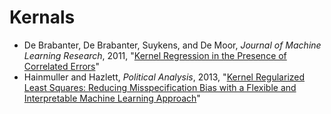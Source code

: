 # Kernals

 - De Brabanter, De Brabanter, Suykens, and De Moor, *Journal of Machine Learning Research*, 2011, "[Kernel Regression in the Presence of Correlated Errors](http://www.jmlr.org/papers/volume12/debrabanter11a/debrabanter11a.pdf)"
 - Hainmuller and Hazlett, *Political Analysis*, 2013, "[Kernel Regularized Least Squares: Reducing Misspecification Bias with a Flexible and Interpretable Machine Learning Approach](/static/statistical-learning/hainmuller-pa-2013.pdf)"

